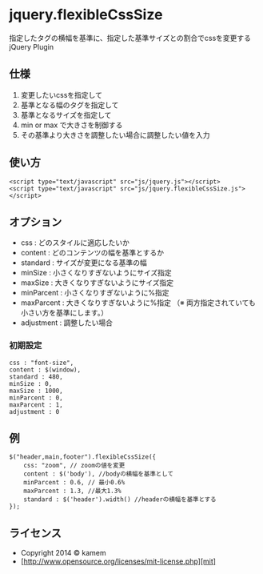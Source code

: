 jquery.flexibleCssSize
==================

指定したタグの横幅を基準に、指定した基準サイズとの割合でcssを変更するjQuery Plugin


仕様
------
1. 変更したいcssを指定して
2. 基準となる幅のタグを指定して
3. 基準となるサイズを指定して
4. min or max で大きさを制御する
5. その基準より大きさを調整したい場合に調整したい値を入力

使い方
------
    <script type="text/javascript" src="js/jquery.js"></script>
    <script type="text/javascript" src="js/jquery.flexibleCssSize.js"></script>

オプション
------

 * css : どのスタイルに適応したいか
 * content : どのコンテンツの幅を基準とするか
 * standard : サイズが変更になる基準の幅
 * minSize : 小さくなりすぎないようにサイズ指定
 * maxSize : 大きくなりすぎないようにサイズ指定
 * minParcent : 小さくなりすぎないように%指定
 * maxParcent : 大きくなりすぎないように%指定
 （※ 両方指定されていても小さい方を基準にします。）
 * adjustment : 調整したい場合

### 初期設定 ###

	css : "font-size",
	content : $(window),
	standard : 480,
	minSize : 0,
	maxSize : 1000,
	minParcent : 0,
	maxParcent : 1,
	adjustment : 0


例
------

	$("header,main,footer").flexibleCssSize({
		css: "zoom", // zoomの値を変更
		content : $('body'), //bodyの横幅を基準として
		minParcent : 0.6, // 最小0.6%
		maxParcent : 1.3, //最大1.3%
		standard : $('header').width() //headerの横幅を基準とする
	});

ライセンス
----------
+ Copyright 2014 &copy; kamem
+ [http://www.opensource.org/licenses/mit-license.php][mit]

[develo.org]: http://develo.org/ "develo.org"
[MIT]: http://www.opensource.org/licenses/mit-license.php